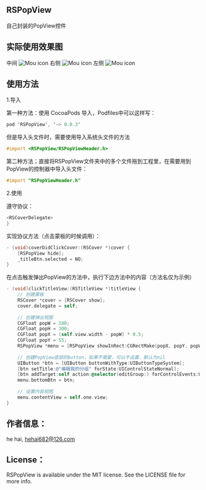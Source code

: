 ## RSPopView
自己封装的PopView控件

## 实际使用效果图
中间
![Mou icon](https://github.com/riversea2015/RSPopView/blob/master/ScreenShot/shot1.png?raw=true)
右侧
![Mou icon](https://github.com/riversea2015/RSPopView/blob/master/ScreenShot/shot2.png?raw=true)
左侧
![Mou icon](https://github.com/riversea2015/RSPopView/blob/master/ScreenShot/shot3.png?raw=true)

## 使用方法
1.导入

第一种方法：使用 CocoaPods 导入，Podfiles中可以这样写：

```objective-c
pod 'RSPopView', '~> 0.0.3'
```
但是导入头文件时，需要使用导入系统头文件的方法

```objective-c
#import <RSPopView/RSPopViewHeader.h>
```

第二种方法；直接将RSPopView文件夹中的多个文件拖到工程里，在需要用到PopView的控制器中导入头文件：

```objective-c
#import "RSPopViewHeader.h"
```
2.使用

遵守协议：
```objective-c
<RSCoverDelegate>
}
```

实现协议方法（点击蒙板的时候调用）：
```objective-c
- (void)coverDidClickCover:(RSCover *)cover {
    [RSPopView hide];
    _titleBtn.selected = NO;
}
```

在点击触发弹出PopView的方法中，执行下边方法中的内容（方法名仅为示例）
```objective-c
- (void)clickTitleView:(RSTitleView *)titleView {
	// 创建蒙板
    RSCover *cover = [RSCover show];
    cover.delegate = self;
    
 	// 创建弹出视图
    CGFloat popW = 180;
    CGFloat popH = 300;
    CGFloat popX = (self.view.width - popW) * 0.5;
    CGFloat popY = 55;
    RSPopView *menu = [RSPopView showInRect:CGRectMake(popX, popY, popW, popH) withLocation:RSLocationMiddle];
	
	// 创建PopView底部的button，如果不需要，可以不设置，默认为nil
    UIButton *btn = [UIButton buttonWithType:UIButtonTypeSystem];
    [btn setTitle:@"编辑我的分组" forState:UIControlStateNormal];
    [btn addTarget:self action:@selector(editGroup:) forControlEvents:UIControlEventTouchUpInside];
    menu.bottomBtn = btn;
    
	// 设置内容视图
    menu.contentView = self.one.view;
}
```
## 作者信息：

he hai, hehai682@126.com

## License：

RSPopView is available under the MIT license. See the LICENSE file for more info.
